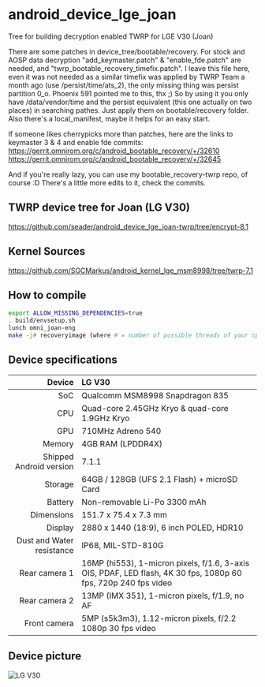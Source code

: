 # android_device_lge_joan
Tree for building decryption enabled TWRP for LGE V30 (Joan)

There are some patches in device_tree/bootable/recovery. For stock and AOSP data decryption "add_keymaster.patch" & "enable_fde.patch" are needed, and "twrp_bootable_recovery_timefix.patch". I leave this file here, even it was not needed as a similar timefix was applied by TWRP Team a month ago (use /persist/time/ats_2), the only missing thing was persist partition 0_o. Phoenix 591 pointed me to this, thx ;) So by using it you only have /data/vendor/time and the persist equivalent (this one actually on two places) in searching pathes.
Just apply them on bootable/recovery folder.
Also there's a local_manifest, maybe it helps for an easy start.

If someone likes cherrypicks more than patches, here are the links to keymaster 3 & 4 and enable fde commits:
https://gerrit.omnirom.org/c/android_bootable_recovery/+/32610
https://gerrit.omnirom.org/c/android_bootable_recovery/+/32645

And if you're really lazy, you can use my bootable_recovery-twrp repo, of course :D There's a little more edits to it, check the commits.

## TWRP device tree for Joan (LG V30)
https://github.com/seader/android_device_lge_joan-twrp/tree/encrypt-8.1

## Kernel Sources
https://github.com/SGCMarkus/android_kernel_lge_msm8998/tree/twrp-7.1

## How to compile

```sh
export ALLOW_MISSING_DEPENDENCIES=true
. build/envsetup.sh
lunch omni_joan-eng
make -j# recoveryimage (where # = number of possible threads of your cpu + 1)
```

## Device specifications

| Device       | LG V30                                          |
| -----------: | :---------------------------------------------- |
| SoC          | Qualcomm MSM8998 Snapdragon 835                 |
| CPU          | Quad-core 2.45GHz Kryo & quad-core 1.9GHz Kryo  |
| GPU          | 710MHz Adreno 540                               |
| Memory       | 4GB RAM (LPDDR4X)                               |
| Shipped Android version | 7.1.1                                |
| Storage      | 64GB / 128GB (UFS 2.1 Flash) + microSD Card     |
| Battery      | Non-removable Li-Po 3300 mAh                    |
| Dimensions   | 151.7 x 75.4 x 7.3 mm                           |
| Display      | 2880 x 1440 (18:9), 6 inch POLED, HDR10         |
| Dust and Water resistance | IP68, MIL-STD-810G                 |
| Rear camera 1 | 16MP (hi553), 1-micron pixels, f/1.6, 3-axis OIS, PDAF, LED flash, 4K 30 fps, 1080p 60 fps, 720p 240 fps video |
| Rear camera 2 | 13MP (IMX 351), 1-micron pixels, f/1.9, no AF       |
| Front camera | 5MP (s5k3m3), 1.12-micron pixels, f/2.2 1080p 30 fps video |

## Device picture

![LG V30](http://www.lg.com/us/mobile-phones/v30/assets/images/SpecsPage/IntroModule/phone-front.png "LG V30 in Silver")


